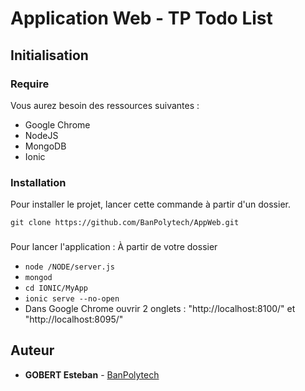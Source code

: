 # Application Web - TP Todo List


## Initialisation

### Require

Vous aurez besoin des ressources suivantes :
- Google Chrome
- NodeJS
- MongoDB
- Ionic


### Installation

Pour installer le projet, lancer cette commande à partir d'un dossier.

```
git clone https://github.com/BanPolytech/AppWeb.git
```


### 

Pour lancer l'application :
  À partir de votre dossier
-  ``` node /NODE/server.js ```
-  ``` mongod ```
-  ``` cd IONIC/MyApp ```
-  ``` ionic serve --no-open ```
-  Dans Google Chrome ouvrir 2 onglets : "http://localhost:8100/" et "http://localhost:8095/"


## Auteur

* **GOBERT Esteban** - [BanPolytech](https://github.com/BanPolytech)

